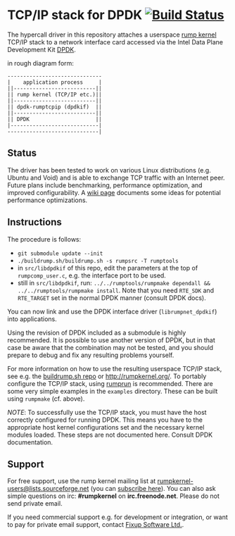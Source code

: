 TCP/IP stack for DPDK [![Build Status](https://travis-ci.org/rumpkernel/dpdk-rumptcpip.png?branch=master)](https://travis-ci.org/rumpkernel/dpdk-rumptcpip)
=====================

The hypercall driver in this repository attaches a userspace
[rump kernel](http://rumpkernel.org/) TCP/IP
stack to a network interface card accessed via the Intel Data Plane
Development Kit [DPDK](http://dpdk.org/).

in rough diagram form:

	------------------------------
	|    application process     |
	||--------------------------||
	|| rump kernel (TCP/IP etc.)||
	||--------------------------||
	|| dpdk-rumptcpip (dpdkif)  ||
	||--------------------------||
	|| DPDK                     ||
	|----------------------------|
	-----------------------------|


Status
------

The driver has been tested to work on various Linux distributions
(e.g. Ubuntu and Void) and is able to exchange TCP traffic
with an Internet peer.  Future plans include benchmarking,
performance optimization, and improved configurability.  A
[wiki page](https://github.com/rumpkernel/dpdk-rumptcpip/wiki/Optimizing-performance)
documents some ideas for potential performance optimizations.


Instructions
------------

The procedure is follows:

* `git submodule update --init`
* `./buildrump.sh/buildrump.sh -s rumpsrc -T rumptools`
* in `src/libdpdkif` of this repo, edit the parameters at the top of
  `rumpcomp_user.c`, e.g. the interface port to be used.
* still in `src/libdpdkif`, run: `../../rumptools/rumpmake dependall &&
  ../../rumptools/rumpmake install`.  Note that you need `RTE_SDK`
  and `RTE_TARGET` set in the normal DPDK manner (consult DPDK docs).

You can now link and use the DPDK interface driver (`librumpnet_dpdkif`)
into applications.

Using the revision of DPDK included as a submodule is highly recommended.
It is possible to use another version of DPDK, but in that case be
aware that the combination may not be tested, and you should prepare to
debug and fix any resulting problems yourself.

For more information on how to use the resulting userspace TCP/IP stack,
see e.g. the [buildrump.sh repo](https://github.com/rumpkernel/buildrump.sh)
or http://rumpkernel.org/.  To portably configure the TCP/IP stack,
using [rumprun](https://github.com/rumpkernel/rumprun/) is recommended.
There are some very simple examples in the `examples` directory.  These
can be built using `rumpmake` (cf. above).

_NOTE_: To successfully use the TCP/IP stack, you must have the host correctly
configured for running DPDK.  This means you have to the appropriate host
kernel configurations set and the necessary kernel modules loaded.  These
steps are not documented here.  Consult DPDK documentation.


Support
-------

For free support, use the rump kernel mailing
list at rumpkernel-users@lists.sourceforge.net
(you can [subscribe here](https://lists.sourceforge.net/lists/listinfo/rumpkernel-users)).
You can also ask simple questions on irc: __#rumpkernel__
on __irc.freenode.net__.  Please do not send private email.

If you need commercial support e.g. for development or integration,
or want to pay for private email support, contact
[Fixup Software Ltd.](http://www.fixup.fi/).
